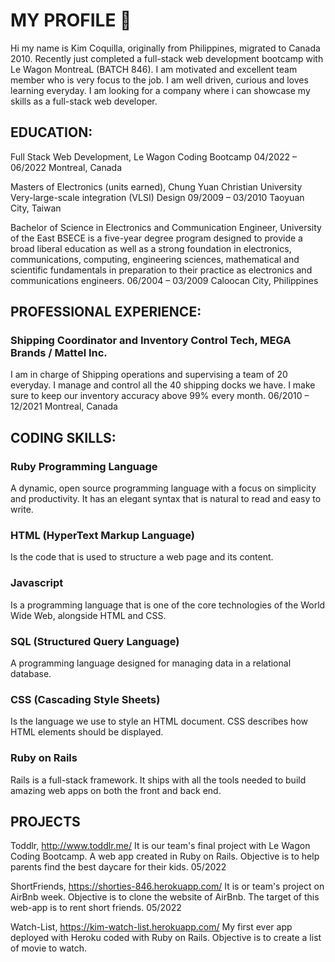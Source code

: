 # MY PROFILE 👋

<!--
**kimcoquilla/kimcoquilla** is a ✨ _special_ ✨ repository because its `README.md` (this file) appears on your GitHub profile.

Here are some ideas to get you started:

- 🔭 I’m currently working on ...
- 🌱 I’m currently learning ...
- 👯 I’m looking to collaborate on ...
- 🤔 I’m looking for help with ...
- 💬 Ask me about ...
- 📫 How to reach me: ...
- 😄 Pronouns: ...
- ⚡ Fun fact: ...
-->

Hi my name is Kim Coquilla, originally from Philippines, migrated to Canada 2010. 
Recently just completed a full-stack web development bootcamp with Le Wagon MontreaL (BATCH 846). 
I am motivated and excellent team member who is very focus to the job. 
I am well driven, curious and loves learning everyday. 
I am looking for a company where i can showcase my skills as a full-stack web developer.

## EDUCATION:

Full Stack Web Development, Le Wagon
Coding Bootcamp
04/2022 – 06/2022
Montreal, Canada

Masters of Electronics (units earned), Chung Yuan Christian University
Very-large-scale integration (VLSI) Design
09/2009 – 03/2010
Taoyuan City, Taiwan

Bachelor of Science in Electronics and Communication Engineer,
University of the East
BSECE is a five-year degree program designed to provide a broad liberal education
as well as a strong foundation in electronics, communications, computing,
engineering sciences, mathematical and scientific fundamentals in preparation to
their practice as electronics and communications engineers.
06/2004 – 03/2009
Caloocan City, Philippines

## PROFESSIONAL EXPERIENCE:

### Shipping Coordinator and Inventory Control Tech, MEGA Brands / Mattel Inc.
I am in charge of Shipping operations and supervising a team of 20 everyday. I
manage and control all the 40 shipping docks we have. I make sure to keep our
inventory accuracy above 99% every month.
06/2010 – 12/2021
Montreal, Canada

## CODING SKILLS:

### Ruby Programming Language
A dynamic, open source programming language with a
focus on simplicity and productivity. It has an elegant
syntax that is natural to read and easy to write.

### HTML (HyperText Markup Language)
Is the code that is used to structure a web page and its
content.

### Javascript
Is a programming language that is one of the core
technologies of the World Wide Web, alongside HTML and
CSS.

### SQL (Structured Query Language)
A programming language designed for managing data in
a relational database.

### CSS (Cascading Style Sheets)
Is the language we use to style an HTML document. CSS
describes how HTML elements should be displayed.

### Ruby on Rails
Rails is a full-stack framework. It ships with all the tools
needed to build amazing web apps on both the front and
back end.


## PROJECTS

Toddlr, http://www.toddlr.me/
It is our team's final project with Le Wagon Coding Bootcamp. A web app created in
Ruby on Rails. Objective is to help parents find the best daycare for their kids.
05/2022

ShortFriends, https://shorties-846.herokuapp.com/
It is or team's project on AirBnb week. Objective is to clone the website of AirBnb. The
target of this web-app is to rent short friends.
05/2022

Watch-List, https://kim-watch-list.herokuapp.com/
My first ever app deployed with Heroku coded with Ruby on Rails. Objective is to
create a list of movie to watch.


